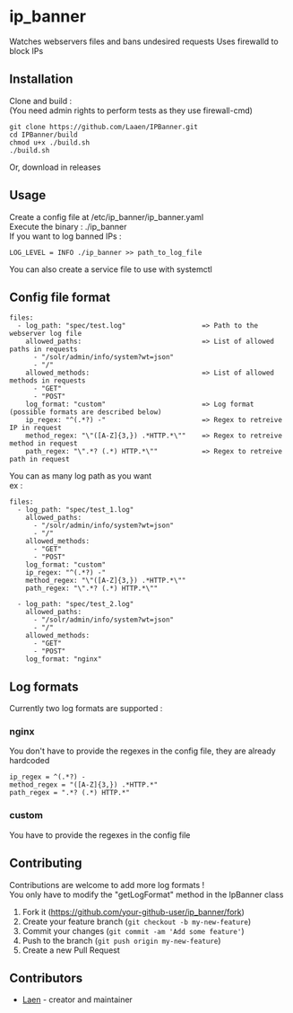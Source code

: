 # ip_banner

Watches webservers files and bans undesired requests
Uses firewalld to block IPs

## Installation

Clone and build :  
(You need admin rights to perform tests as they use firewall-cmd)  
```
git clone https://github.com/Laaen/IPBanner.git
cd IPBanner/build
chmod u+x ./build.sh
./build.sh
```

Or, download in releases

## Usage

Create a config file at /etc/ip_banner/ip_banner.yaml  
Execute the binary : ./ip_banner  
If you want to log banned IPs :  
```
LOG_LEVEL = INFO ./ip_banner >> path_to_log_file
```

You can also create a service file to use with systemctl  

## Config file format

```
files:
  - log_path: "spec/test.log"                   => Path to the webserver log file
    allowed_paths:                              => List of allowed paths in requests
      - "/solr/admin/info/system?wt=json" 
      - "/"
    allowed_methods:                            => List of allowed methods in requests
      - "GET"
      - "POST"
    log_format: "custom"                        => Log format (possible formats are described below)
    ip_regex: "^(.*?) -"                        => Regex to retreive IP in request
    method_regex: "\"([A-Z]{3,}) .*HTTP.*\""    => Regex to retreive method in request
    path_regex: "\".*? (.*) HTTP.*\""           => Regex to retreive path in request
```

You can as many log path as you want  
ex :

```
files:
  - log_path: "spec/test_1.log"
    allowed_paths: 
      - "/solr/admin/info/system?wt=json"
      - "/"
    allowed_methods:
      - "GET"
      - "POST"
    log_format: "custom"
    ip_regex: "^(.*?) -"
    method_regex: "\"([A-Z]{3,}) .*HTTP.*\""
    path_regex: "\".*? (.*) HTTP.*\""

  - log_path: "spec/test_2.log"
    allowed_paths: 
      - "/solr/admin/info/system?wt=json"
      - "/"
    allowed_methods:
      - "GET"
      - "POST"
    log_format: "nginx"
```

## Log formats

Currently two log formats are supported :

### nginx 
You don't have to provide the regexes in the config file, they are already hardcoded  

```
ip_regex = ^(.*?) -  
method_regex = "([A-Z]{3,}) .*HTTP.*"  
path_regex = ".*? (.*) HTTP.*"  
```

### custom
You have to provide the regexes in the config file  

## Contributing

Contributions are welcome to add more log formats !  
You only have to modify the "getLogFormat" method in the IpBanner class  

1. Fork it (<https://github.com/your-github-user/ip_banner/fork>)
2. Create your feature branch (`git checkout -b my-new-feature`)
3. Commit your changes (`git commit -am 'Add some feature'`)
4. Push to the branch (`git push origin my-new-feature`)
5. Create a new Pull Request

## Contributors

- [Laen](https://github.com/Laaen) - creator and maintainer
